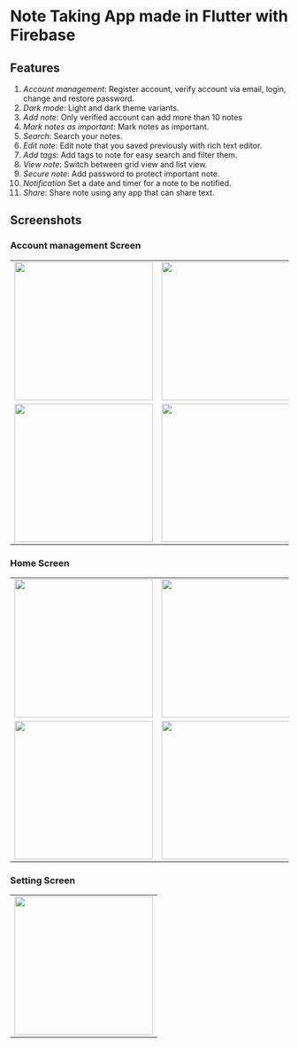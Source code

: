 # Note Taking App made in Flutter with Firebase 

## Features
1. *Account management*: Register account, verify account via email, login, change and restore password.
2. *Dark mode*: Light and dark theme variants.
3. *Add note*: Only verified account can add more than 10 notes
4. *Mark notes as important*: Mark notes as important.
5. *Search*: Search your notes.
6. *Edit note*: Edit note that you saved previously with rich text editor.
7. *Add tags*: Add tags to note for easy search and filter them.
8. *View note*: Switch between grid view and list view.
9. *Secure note*: Add password to protect important note.
10. *Notification* Set a date and timer for a note to be notified.
11. *Share*: Share note using any app that can share text.

## Screenshots
### Account management Screen
<table>
  <tr>
    <td> 
      <img width="250" src="https://github.com/nakhoacool/Flutter_NoteApp/assets/77623180/1442b997-9840-4832-bab7-a28c193ecda3"> </img>
    </td>
    <td>
      <img width="250" src="https://github.com/nakhoacool/Flutter_NoteApp/assets/77623180/e3e6f8ff-6623-4e87-bfae-0cf82b9ac26f"> 
  </img> 
    </td>
    <td> 
        <img width="250" src="https://github.com/nakhoacool/Flutter_NoteApp/assets/77623180/5f1f5801-60c5-40d4-9af3-7c2117d68828"> 
  </img>
    </td>
  </tr>
  
  <tr>
     <td>
       <img width="250" src="https://github.com/nakhoacool/Flutter_NoteApp/assets/77623180/97fa70bb-b4e4-4d34-a65c-085b24c59f28"> 
  </img>
    </td>
    <td>
      <img width="250" src="https://github.com/nakhoacool/Flutter_NoteApp/assets/77623180/d82198b8-0752-4d64-b462-18668ccdd50d">
    </td>
  </tr>
</table>

### Home Screen
<table>
  <tr>
    <td> 
      <img width="250" src="https://github.com/nakhoacool/Flutter_NoteApp/assets/77623180/6099d9a7-698d-4a0c-b5f2-5a312e721c21"> </img>
    </td>
    <td>
      <img width="250" src="https://github.com/nakhoacool/Flutter_NoteApp/assets/77623180/8051fa34-7f36-491a-99c3-e6fee6b59ac0"> 
  </img> 
    </td>
    <td> 
        <img width="250" src="https://github.com/nakhoacool/Flutter_NoteApp/assets/77623180/3f91943d-fd65-4beb-832f-459037eb9192"> 
  </img>
    </td>
  </tr>
  
  <tr>
     <td>
       <img width="250" src="https://github.com/nakhoacool/Flutter_NoteApp/assets/77623180/49e63ef8-c21e-4921-b836-d2ddbde756bc"> 
  </img>
    </td>
    <td>
      <img width="250" src="https://github.com/nakhoacool/Flutter_NoteApp/assets/77623180/58aa8e26-ad8d-45f6-8483-8eb24d6e1558">
    </td>
  </tr>
</table>

### Setting Screen
<table>
  <tr>
    <td> 
      <img width="250" src="https://github.com/nakhoacool/Flutter_NoteApp/assets/77623180/1ba99258-6b4f-4874-b316-8507cbd0d946"> </img>
    </td>
  </tr>
  
</table>
